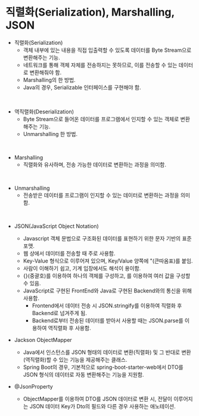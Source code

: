 # 직렬화(Serialization), Marshalling, JSON

* 직렬화(Serialization)
  * 객체 내부에 있는 내용을 직접 입출력할 수 있도록 데이터를 Byte Stream으로 변환해주는 기능.
  * 네트워크를 통해 객체 자체를 전송하지는 못하므로, 이를 전송할 수 있는 데이터로 변환해줘야 함.
  * Marshalling의 한 방법.
  * Java의 경우, Serializable 인터페이스를 구현해야 함.

<br>

* 역직렬화(Deserialization)
  * Byte Stream으로 들어온 데이터를 프로그램에서 인지할 수 있는 객체로 변환해주는 기능.
  * Unmarshalling 한 방법.

<br>

* Marshalling
  * 직렬화와 유사하며, 전송 가능한 데이터로 변환하는 과정을 의미함.

<br>

* Unmarshalling
  * 전송받은 데이터를 프로그램이 인지할 수 있는 데이터로 변환하는 과정을 의미함.

<br>

* JSON(JavaScript Object Notation)
  * Javascript 객체 문법으로 구조화된 데이터를 표현하기 위한 문자 기반의 표준 포맷.
  * 웹 상에서 데이터를 전송할 때 주로 사용함.
  * Key-Value 형식으로 이루어져 있으며, Key/Value 양쪽에 "(큰따옴표)를 붙임.
  * 사람이 이해하기 쉽고, 기계 입장에서도 해석이 용이함.
  * {}(중괄호)를 이용하여 하나의 객체를 구성하고, [](대괄호)를 이용하여 여러 값을 구성할 수 있음.
  * JavaScript로 구현된 FrontEnd와 Java로 구현된 Backend와의 통신을 위해 사용함.
    * Frontend에서 데이터 전송 시 JSON.stringify를 이용하여 직렬화 후 Backend로 넘겨주게 됨.
    * Backend로부터 전송된 데이터를 받아서 사용할 때는 JSON.parse를 이용하여 역직렬화 후 사용함.

* Jackson ObjectMapper
  * Java에서 인스턴스를 JSON 형태의 데이터로 변환(직렬화) 및 그 반대로 변환(역직렬화)할 수 있는 기능을 제공해주는 클래스.
  * Spring Boot의 경우, 기본적으로 spring-boot-starter-web에서 DTO를 JSON 형식의 데이터로 자동 변환해주는 기능을 지원함.

* @JsonProperty
  * ObjectMapper를 이용하여 DTO를 JSON 데이터로 변환 시, 전달이 이루어지는 JSON 데이터 Key가 Dto의 필드와 다른 경우 사용하는 애노테이션.
